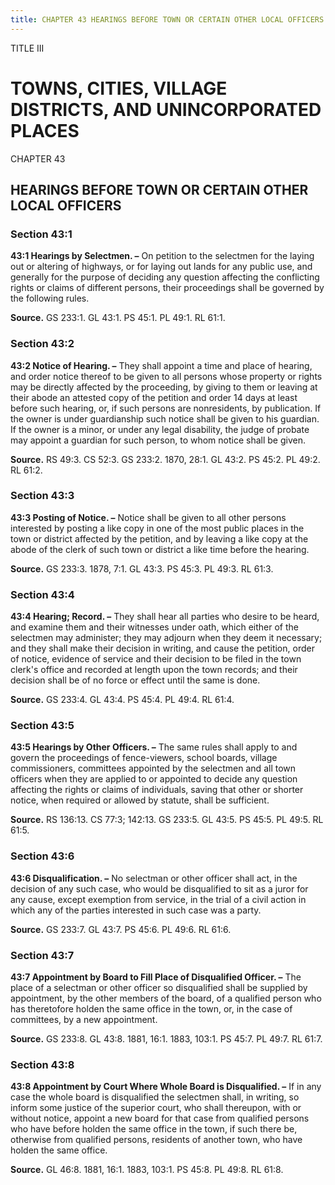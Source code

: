 ```yaml
---
title: CHAPTER 43 HEARINGS BEFORE TOWN OR CERTAIN OTHER LOCAL OFFICERS
---
```


TITLE III
                                             
TOWNS, CITIES, VILLAGE DISTRICTS, AND UNINCORPORATED PLACES
===========================================================

CHAPTER 43
                                             
HEARINGS BEFORE TOWN OR CERTAIN OTHER LOCAL OFFICERS
----------------------------------------------------

### Section 43:1

 **43:1 Hearings by Selectmen. –** On petition to the selectmen for
the laying out or altering of highways, or for laying out lands for any
public use, and generally for the purpose of deciding any question
affecting the conflicting rights or claims of different persons, their
proceedings shall be governed by the following rules.

**Source.** GS 233:1. GL 43:1. PS 45:1. PL 49:1. RL 61:1.

### Section 43:2

 **43:2 Notice of Hearing. –** They shall appoint a time and place of
hearing, and order notice thereof to be given to all persons whose
property or rights may be directly affected by the proceeding, by giving
to them or leaving at their abode an attested copy of the petition and
order 14 days at least before such hearing, or, if such persons are
nonresidents, by publication. If the owner is under guardianship such
notice shall be given to his guardian. If the owner is a minor, or under
any legal disability, the judge of probate may appoint a guardian for
such person, to whom notice shall be given.

**Source.** RS 49:3. CS 52:3. GS 233:2. 1870, 28:1. GL 43:2. PS 45:2. PL
49:2. RL 61:2.

### Section 43:3

 **43:3 Posting of Notice. –** Notice shall be given to all other
persons interested by posting a like copy in one of the most public
places in the town or district affected by the petition, and by leaving
a like copy at the abode of the clerk of such town or district a like
time before the hearing.

**Source.** GS 233:3. 1878, 7:1. GL 43:3. PS 45:3. PL 49:3. RL 61:3.

### Section 43:4

 **43:4 Hearing; Record. –** They shall hear all parties who desire
to be heard, and examine them and their witnesses under oath, which
either of the selectmen may administer; they may adjourn when they deem
it necessary; and they shall make their decision in writing, and cause
the petition, order of notice, evidence of service and their decision to
be filed in the town clerk's office and recorded at length upon the town
records; and their decision shall be of no force or effect until the
same is done.

**Source.** GS 233:4. GL 43:4. PS 45:4. PL 49:4. RL 61:4.

### Section 43:5

 **43:5 Hearings by Other Officers. –** The same rules shall apply to
and govern the proceedings of fence-viewers, school boards, village
commissioners, committees appointed by the selectmen and all town
officers when they are applied to or appointed to decide any question
affecting the rights or claims of individuals, saving that other or
shorter notice, when required or allowed by statute, shall be
sufficient.

**Source.** RS 136:13. CS 77:3; 142:13. GS 233:5. GL 43:5. PS 45:5. PL
49:5. RL 61:5.

### Section 43:6

 **43:6 Disqualification. –** No selectman or other officer shall
act, in the decision of any such case, who would be disqualified to sit
as a juror for any cause, except exemption from service, in the trial of
a civil action in which any of the parties interested in such case was a
party.

**Source.** GS 233:7. GL 43:7. PS 45:6. PL 49:6. RL 61:6.

### Section 43:7

 **43:7 Appointment by Board to Fill Place of Disqualified Officer.
–** The place of a selectman or other officer so disqualified shall be
supplied by appointment, by the other members of the board, of a
qualified person who has theretofore holden the same office in the town,
or, in the case of committees, by a new appointment.

**Source.** GS 233:8. GL 43:8. 1881, 16:1. 1883, 103:1. PS 45:7. PL
49:7. RL 61:7.

### Section 43:8

 **43:8 Appointment by Court Where Whole Board is Disqualified. –**
If in any case the whole board is disqualified the selectmen shall, in
writing, so inform some justice of the superior court, who shall
thereupon, with or without notice, appoint a new board for that case
from qualified persons who have before holden the same office in the
town, if such there be, otherwise from qualified persons, residents of
another town, who have holden the same office.

**Source.** GL 46:8. 1881, 16:1. 1883, 103:1. PS 45:8. PL 49:8. RL 61:8.

